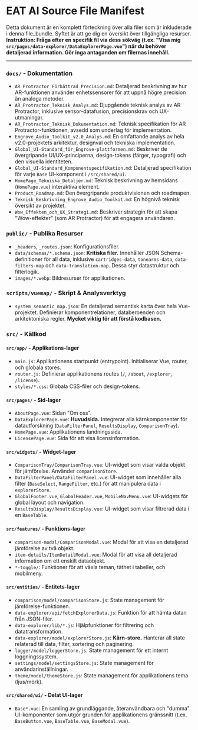 # EAT AI Source File Manifest

Detta dokument är en komplett förteckning över alla filer som är inkluderade i denna file_bundle. Syftet är att ge dig en översikt över tillgängliga resurser. **Instruktion: Fråga efter en specifik fil via dess sökväg (t.ex. "Visa mig `src/pages/data-explorer/DataExplorerPage.vue`") när du behöver detaljerad information. Gör inga antaganden om filernas innehåll.**

---

### **`docs/` - Dokumentation**
*   `AR_Protractor_Förbättrad_Precision.md`: Detaljerad beskrivning av hur AR-funktionen använder enhetssensorer för att uppnå högre precision än analoga metoder.
*   `AR_Protractor_Teknisk_Analys.md`: Djupgående teknisk analys av AR Protractor, inklusive sensor-datafusion, precisionskrav och UX-utmaningar.
*   `AR_Protractor_Teknisk_Dokumentation.md`: Teknisk specifikation för AR Protractor-funktionen, avsedd som underlag för implementation.
*   `Engrove_Audio_Toolkit_v2.0_Analys.md`: En omfattande analys av hela v2.0-projektets arkitektur, designval och tekniska implementation.
*   `Global_UI-Standard_för_Engrove-plattformen.md`: Beskriver de övergripande UI/UX-principerna, design-tokens (färger, typografi) och den visuella identiteten.
*   `Global_UI-Standard_Komponentspecifikation.md`: Detaljerad specifikation för varje `Base` UI-komponent i `/src/shared/ui`.
*   `HomePage_Tekniska_Detaljer.md`: Teknisk beskrivning av hemsidans (`HomePage.vue`) interaktiva element.
*   `Product_Roadmap.md`: Den övergripande produktvisionen och roadmapen.
*   `Teknisk_Beskrivning_Engrove_Audio_Toolkit.md`: En högnivå teknisk översikt av projektet.
*   `Wow_Effekten_och_UX_Strategi.md`: Beskriver strategin för att skapa "Wow-effekter" (som AR Protractor) för att engagera användaren.

### **`public/` - Publika Resurser**
*   `_headers`, `_routes.json`: Konfigurationsfiler.
*   `data/schemas/*.schema.json`: **Kritiska filer.** Innehåller JSON Schema-definitioner för all data, inklusive `cartridges-data`, `tonearms-data`, `data-filters-map` och `data-translation-map`. Dessa styr datastruktur och filterlogik.
*   `images/*.webp`: Bildresurser för applikationen.

### **`scripts/vuemap/` - Skript & Analysverktyg**
*   `system_semantic_map.json`: En detaljerad semantisk karta över hela Vue-projektet. Definierar komponentrelationer, databeroenden och arkitektoniska regler. **Mycket viktig för att förstå kodbasen.**

### **`src/` - Källkod**

#### `src/app/` - Applikations-lager
*   `main.js`: Applikationens startpunkt (entrypoint). Initialiserar Vue, router, och globala stores.
*   `router.js`: Definierar applikationens routes (`/`, `/about`, `/explorer`, `/license`).
*   `styles/*.css`: Globala CSS-filer och design-tokens.

#### `src/pages/` - Sid-lager
*   `AboutPage.vue`: Sidan "Om oss".
*   `DataExplorerPage.vue`: **Huvudsida.** Integrerar alla kärnkomponenter för datautforskning (`DataFilterPanel`, `ResultsDisplay`, `ComparisonTray`).
*   `HomePage.vue`: Applikationens landningssida.
*   `LicensePage.vue`: Sida för att visa licensinformation.

#### `src/widgets/` - Widget-lager
*   `ComparisonTray/ComparisonTray.vue`: UI-widget som visar valda objekt för jämförelse. Använder `comparisonStore`.
*   `DataFilterPanel/DataFilterPanel.vue`: UI-widget som innehåller alla filter (`BaseSelect`, `RangeFilter`, etc.) för att manipulera data i `explorerStore`.
*   `GlobalFooter.vue`, `GlobalHeader.vue`, `MobileNavMenu.vue`: UI-widgets för global layout och navigation.
*   `ResultsDisplay/ResultsDisplay.vue`: UI-widget som visar filtrerad data i en `BaseTable`.

#### `src/features/` - Funktions-lager
*   `comparison-modal/ComparisonModal.vue`: Modal för att visa en detaljerad jämförelse av två objekt.
*   `item-details/ItemDetailModal.vue`: Modal för att visa all detaljerad information om ett enskilt dataobjekt.
*   `*-toggle/`: Funktioner för att växla teman, täthet i tabeller, och mobilmeny.

#### `src/entities/` - Entitets-lager
*   `comparison/model/comparisonStore.js`: State management för jämförelse-funktionen.
*   `data-explorer/api/fetchExplorerData.js`: Funktion för att hämta datan från JSON-filer.
*   `data-explorer/lib/*.js`: Hjälpfunktioner för filtrering och datatransformation.
*   `data-explorer/model/explorerStore.js`: **Kärn-store.** Hanterar all state relaterad till data, filter, sortering och paginering.
*   `logger/model/loggerStore.js`: State management för ett internt loggningssystem.
*   `settings/model/settingsStore.js`: State management för användarinställningar.
*   `theme/model/themeStore.js`: State management för applikationens tema (ljus/mörk).

#### `src/shared/ui/` - Delat UI-lager
*   `Base*.vue`: En samling av grundläggande, återanvändbara och "dumma" UI-komponenter som utgör grunden för applikationens gränssnitt (t.ex. `BaseButton.vue`, `BaseTable.vue`, `BaseModal.vue`).


